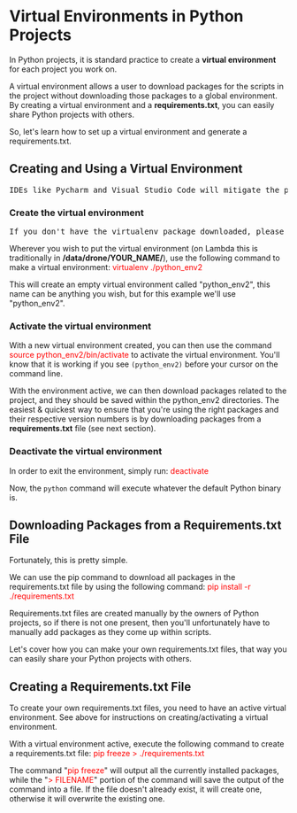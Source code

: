 # Virtual Environments in Python Projects


In Python projects, it is standard practice to create a <b>virtual environment</b> for each project you work on.

A virtual environment allows a user to download packages for the scripts in the project without downloading those packages to a global environment. By creating a virtual environment and a <b>requirements.txt</b>, you can easily share Python projects with others.

So, let's learn how to set up a virtual environment and generate a requirements.txt.


## Creating and Using a Virtual Environment

<pre>
IDEs like Pycharm and Visual Studio Code will mitigate the process of creating and using a virtual environment. For this documentation, I will show the process of creating and using one from scratch.
</pre>


### Create the virtual environment

<pre>
If you don't have the virtualenv package downloaded, please run: <font color='red'>pip install virtualenv</font> first!
</pre>

Wherever you wish to put the virtual environment (on Lambda this is traditionally in <b>/data/drone/YOUR_NAME/</b>), use the following command to make a virtual environment: <font color='red'>virtualenv ./python_env2</font>

This will create an empty virtual environment called "python_env2", this name can be anything you wish, but for this example we'll use "python_env2".

### Activate the virtual environment
With a new virtual environment created, you can then use the command <font color='red'>source python_env2/bin/activate</font> to activate the virtual environment. You'll know that it is working if you see `(python_env2)` before your cursor on the command line. 

With the environment active, we can then download packages related to the project, and they should be saved within the python_env2 directories. The easiest & quickest way to ensure that you're using the right packages and their respective version numbers is by downloading packages from a <b>requirements.txt</b> file (see next section). 

### Deactivate the virtual environment
In order to exit the environment, simply run: <font color='red'>deactivate</font>

Now, the `python` command will execute whatever the default Python binary is.

## Downloading Packages from a Requirements.txt File


Fortunately, this is pretty simple. 

We can use the pip command to download all packages in the requirements.txt file by using the following command: <font color='red'>pip install -r ./requirements.txt</font>

Requirements.txt files are created manually by the owners of Python projects, so if there is not one present, then you'll unfortunately have to manually add packages as they come up within scripts.

Let's cover how you can make your own requirements.txt files, that way you can easily share your Python projects with others.


## Creating a Requirements.txt File


To create your own requirements.txt files, you need to have an active virtual environment. See above for instructions on creating/activating a virtual environment.

With a virtual environment active, execute the following command to create a requirements.txt file: <font color='red'>pip freeze > ./requirements.txt</font>

The command "<font color='red'>pip freeze</font>" will output all the currently installed packages, while the "<font color='red'>> FILENAME</font>" portion of the command will save the output of the command into a file. If the file doesn't already exist, it will create one, otherwise it will overwrite the existing one.